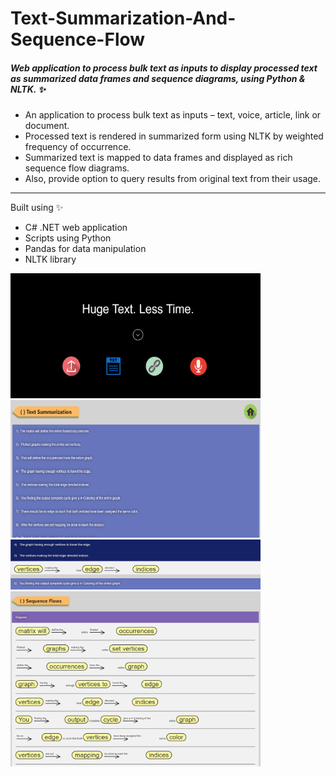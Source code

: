# Text-Summarization-And-Sequence-Flow  

##### Web application to process bulk text as inputs to display processed text as summarized data frames and sequence diagrams, using Python & NLTK. :sparkles:

* An application to process bulk text as inputs – text, voice, article, link or document.
* Processed text is rendered in summarized form using NLTK by weighted frequency of occurrence.
* Summarized text is mapped to data frames and displayed as rich sequence flow diagrams.
* Also, provide option to query results from original text from their usage.
---
Built using :sparkles:
* C# .NET web application
* Scripts using Python
* Pandas for data manipulation
* NLTK library

<img src="https://github.com/vijayanandpg6/Text-Summarization-And-Sequence-Flow/blob/main/files/screenshotHome.PNG" width="400" height="200" />
<img src="https://github.com/vijayanandpg6/Text-Summarization-And-Sequence-Flow/blob/main/files/screenshot1.PNG" width="400" height="220" />
<img src="https://github.com/vijayanandpg6/Text-Summarization-And-Sequence-Flow/blob/main/files/screenshot2.PNG" width="400" height="80" />
<img src="https://github.com/vijayanandpg6/Text-Summarization-And-Sequence-Flow/blob/main/files/screenshot3.PNG" width="400" height="280" />
